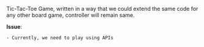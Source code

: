 Tic-Tac-Toe Game, written in a way that we could extend the same code for any other board game, controller will remain same.

**Issue**:

    - Currently, we need to play using APIs

